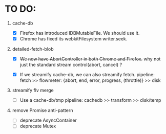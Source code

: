 # TO DO:

1. cache-db

   - [x] Firefox has introduced IDBMutableFile. We should use it.
   - [x] Chrome has fixed its webkitFilesystem writer.seek. 

2. detailed-fetch-blob

   - [x] ~~We now have AbortController in both Chrome and Firefox.~~
     why not just the standard stream control(abort, cancel) ? 

   - [x] If we streamify cache-db, we can also streamify fetch.
     pipeline: fetch >> flowmeter: {abort, end, error, progress, (throttle)} >>  disk

3. streamify flv merge

   - [ ] Use a cache-db/tmp
     pipeline: cachedb >> transform >> disk/temp

4. remove Promise anti-pattern

   - [ ] deprecate AsyncContainer
   - [ ] deprecate Mutex
